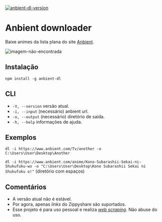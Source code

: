 <div>
    <a href='https://www.npmjs.com/package/anbient-dl'>
        <img src='https://img.shields.io/npm/v/anbient-dl?color=orange&label=npm' alt='anbient-dl-version'>
    </a>
</div>

# Anbient downloader

Baixe animes da lista plana do site [Anbient](https://www.anbient.com/).

![imagem-não-encontrada](https://i.imgur.com/bpszYqW.png)

## Instalação
`npm install -g anbient-dl`

## CLI
- `-V, --version` versão atual.
- `-i, --input` (necessário) anbient url.
- `-o, --output` (necessário) diretório de saída. 
- `-h, --help` informações de ajuda.

## Exemplos
`dl -i https://www.anbient.com/Tv/another -o C:\Users\User\Desktop\Another`

`dl -i https://www.anbient.com/anime/Kono-Subarashii-Sekai-ni-Shukufuku-wo -o "C:\Users\User\Desktop\Kono Subarashii Sekai ni Shukufuku o!"` (diretório com espaços)

## Comentários

- A versão atual não é estável.
- Por agora, apenas *links* do Zippyshare são suportados.
- Esse projeto é para uso pessoal e realiza *[web scraping](https://pt.wikipedia.org/wiki/Coleta_de_dados_web)*. Não abuse do uso.